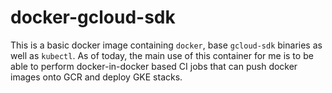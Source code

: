 # docker-gcloud-sdk

This is a basic docker image containing `docker`, base `gcloud-sdk` binaries as well as `kubectl`.
As of today, the main use of this container for me is to be able to perform docker-in-docker based CI jobs that can push docker images onto GCR and deploy GKE stacks.
